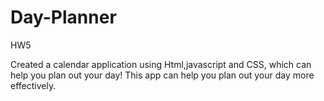 # Day-Planner
HW5

Created a calendar application using Html,javascript and CSS, which can help you plan out your day! This app can help you plan out your day more effectively.